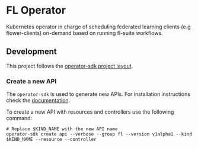 # FL Operator

Kubernetes operator in charge of scheduling federated learning clients (e.g flower-clients) on-demand based on running
fl-suite workflows.

## Development

This project follows the [operator-sdk project layout](https://sdk.operatorframework.io/docs/overview/project-layout/#operator-sdk-project-layout).

### Create a new API

The `operator-sdk` is used to generate new APIs. For installation instructions check the [documentation](https://sdk.operatorframework.io/docs/installation/).

To create a new API with resources and controllers use the following command:

```shell
# Replace $KIND_NAME with the new API name
operator-sdk create api --verbose --group fl --version v1alpha1 --kind $KIND_NAME --resource --controller
```
